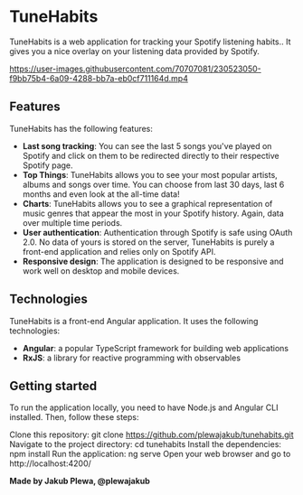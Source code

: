 # TuneHabits
TuneHabits is a web application for tracking your Spotify listening habits.. It gives you a nice overlay on your listening data provided by Spotify.

https://user-images.githubusercontent.com/70707081/230523050-f9bb75b4-6a09-4288-bb7a-eb0cf711164d.mp4


## Features
TuneHabits has the following features:

- **Last song tracking**: You can see the last 5 songs you've played on Spotify and click on them to be redirected directly to their respective Spotify page.
- **Top Things**: TuneHabits allows you to see your most popular artists, albums and songs over time. You can choose from last 30 days, last 6 months and even look at the all-time data!
- **Charts**: TuneHabits allows you to see a graphical representation of music genres that appear the most in your Spotify history. Again, data over multiple time periods.
- **User authentication**: Authentication through Spotify is safe using OAuth 2.0. No data of yours is stored on the server, TuneHabits is purely a front-end application and relies only on Spotify API.
- **Responsive design**: The application is designed to be responsive and work well on desktop and mobile devices.
## Technologies
TuneHabits is a front-end Angular application. It uses the following technologies:

- **Angular**: a popular TypeScript framework for building web applications
- **RxJS**: a library for reactive programming with observables

## Getting started
To run the application locally, you need to have Node.js and Angular CLI installed. Then, follow these steps:

Clone this repository: git clone https://github.com/plewajakub/tunehabits.git
Navigate to the project directory: cd tunehabits
Install the dependencies: npm install
Run the application: ng serve
Open your web browser and go to http://localhost:4200/




**Made by Jakub Plewa, @plewajakub**

